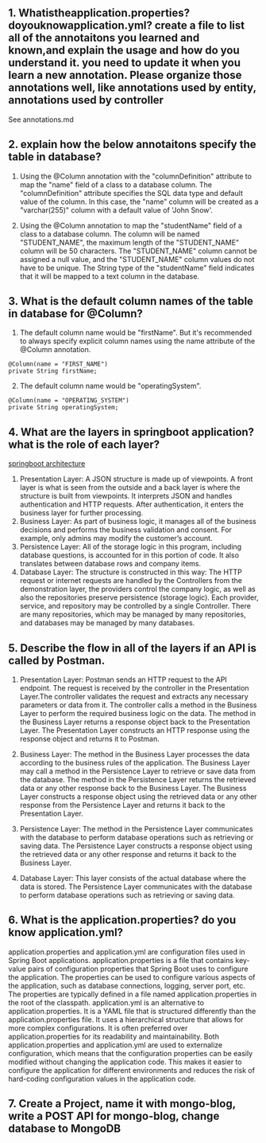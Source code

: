 ## 1. Whatistheapplication.properties?doyouknowapplication.yml? create a file to list all of the annotaitons you learned and known,and explain the usage and how do you understand it. you need to update it when you learn a new annotation. Please organize those annotations well, like annotations used by entity, annotations used by controller

See annotations.md

## 2. explain how the below annotaitons specify the table in database?

1. Using the @Column annotation with the "columnDefinition" attribute to map the "name" field of a class to a database column. The "columnDefinition" attribute specifies the SQL data type and default value of the column. In this case, the "name" column will be created as a "varchar(255)" column with a default value of 'John Snow'.

2. Using the @Column annotation to map the "studentName" field of a class to a database column.
The column will be named "STUDENT_NAME", the maximum length of the "STUDENT_NAME" column will be 50 characters. The "STUDENT_NAME" column cannot be assigned a null value, and the "STUDENT_NAME" column values do not have to be unique.
The String type of the "studentName" field indicates that it will be mapped to a text column in the database.

## 3. What is the default column names of the table in database for @Column?

1. The default column name would be "firstName". But it's recommended to always specify explicit column names using the name attribute of the @Column annotation.

```
@Column(name = "FIRST_NAME")
private String firstName;
```

2. The default column name would be "operatingSystem".

```
@Column(name = "OPERATING_SYSTEM")
private String operatingSystem;
```

## 4. What are the layers in springboot application? what is the role of each layer?

[springboot architecture](https://www.interviewbit.com/blog/spring-boot-architecture/)

1. Presentation Layer:
A JSON structure is made up of viewpoints. A front layer is what is seen from the outside and a back layer is where the structure is built from viewpoints. It interprets JSON and handles authentication and HTTP requests. After authentication, it enters the business layer for further processing.
2. Business Layer:
As part of business logic, it manages all of the business decisions and performs the business validation and consent. For example, only admins may modify the customer’s account.
3. Persistence Layer:
All of the storage logic in this program, including database questions, is accounted for in this portion of code. It also translates between database rows and company items.
4. Database Layer:
The structure is constructed in this way: The HTTP request or internet requests are handled by the Controllers from the demonstration layer, the providers control the company logic, as well as also the repositories preserve persistence (storage logic). Each provider, service, and repository may be controlled by a single Controller. There are many repositories, which may be managed by many repositories, and databases may be managed by many databases.

## 5. Describe the flow in all of the layers if an API is called by Postman.

1. Presentation Layer:
Postman sends an HTTP request to the API endpoint. The request is received by the controller in the Presentation Layer.The controller validates the request and extracts any necessary parameters or data from it. The controller calls a method in the Business Layer to perform the required business logic on the data. The method in the Business Layer returns a response object back to the Presentation Layer. The Presentation Layer constructs an HTTP response using the response object and returns it to Postman.

2. Business Layer:
The method in the Business Layer processes the data according to the business rules of the application. The Business Layer may call a method in the Persistence Layer to retrieve or save data from the database. The method in the Persistence Layer returns the retrieved data or any other response back to the Business Layer. The Business Layer constructs a response object using the retrieved data or any other response from the Persistence Layer and returns it back to the Presentation Layer.

3. Persistence Layer:
The method in the Persistence Layer communicates with the database to perform database operations such as retrieving or saving data. The Persistence Layer constructs a response object using the retrieved data or any other response and returns it back to the Business Layer.

4. Database Layer:
This layer consists of the actual database where the data is stored. The Persistence Layer communicates with the database to perform database operations such as retrieving or saving data.

## 6. What is the application.properties? do you know application.yml? 

application.properties and application.yml are configuration files used in Spring Boot applications. application.properties is a file that contains key-value pairs of configuration properties that Spring Boot uses to configure the application. The properties can be used to configure various aspects of the application, such as database connections, logging, server port, etc. The properties are typically defined in a file named application.properties in the root of the classpath. application.yml is an alternative to application.properties. It is a YAML file that is structured differently than the application.properties file. It uses a hierarchical structure that allows for more complex configurations. It is often preferred over application.properties for its readability and maintainability. Both application.properties and application.yml are used to externalize configuration, which means that the configuration properties can be easily modified without changing the application code. This makes it easier to configure the application for different environments and reduces the risk of hard-coding configuration values in the application code.

## 7. Create a Project, name it with mongo-blog, write a POST API for mongo-blog, change database to MongoDB

